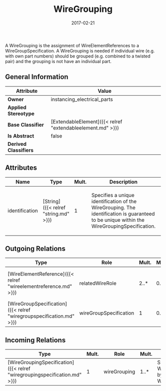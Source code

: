 ﻿---
title: WireGrouping
toc: false
type: specs
date: "2017-02-21"
draft: false
specification: VEC
version: 1.1.3
documentType: "Recommendation"
elementType: Class
classes:
  - WireGrouping
menu_name: vec-1.1.3
---
<p> A WireGrouping is the assignment of WireElementReferences to a WireGroupSpecification. A WireGrouping is needed if individual wire (e.g. with own part numbers) should be grouped (e.g. combined to a twisted pair) and the grouping is not have an individual part.      </p>

## General Information

| Attribute               | Value |
|-------------------------|-------|
| **Owner**               | instancing_electrical_parts |
| **Applied Stereotype**  |   |
| **Base Classifier**     | [ExtendableElement]({{< relref "extendableelement.md" >}})<br/>  |
| **Is Abstract**         | false |
| **Derived Classifiers** |   |

## Attributes
|  Name  |  Type  |  Mult.  |  Description  |  Owning Classifier  |
|--------|--------|---------|---------------|--------------|
|identification | [String]({{< relref "string.md" >}}) | 1 | <p> Specifies a unique identification of the WireGrouping. The identification is guaranteed to be unique within the WireGroupingSpecification.      </p> | [WireGrouping]({{< relref "wiregrouping.md" >}}) |

## Outgoing Relations
|    Type  |   Role   |   Mult.   |   Mult.   |   Description   |
|----------|----------|-----------|-----------|-----------------|
| [WireElementReference]({{< relref "wireelementreference.md" >}}) | relatedWireRole | 2..* | 0..* | References the concrete wire elements (WireElementReference) that are grouped by the WireGrouping. |
| [WireGroupSpecification]({{< relref "wiregroupspecification.md" >}}) | wireGroupSpecification | 1 | 0..* | References the WireGroupSpecification that applies to the WireGrouping. |
##  Incoming Relations
|    Type  |   Mult.  |   Role    |   Mult.   |   Description  |
|----------|----------|-----------|-----------|----------------|
| [WireGroupingSpecification]({{< relref "wiregroupingspecification.md" >}}) | 1 | wireGrouping | 1..* | Specifies the WireGroupings described by the WireGroupingSpecification. |
